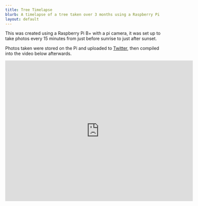 ```yaml
---
title: Tree Timelapse
blurb: A timelapse of a tree taken over 3 months using a Raspberry Pi
layout: default
---
```


This was created using a Raspberry Pi B+ with a pi camera, it was set up to take photos every 15 minutes from just before sunrise to just after sunset.

Photos taken were stored on the Pi and uploaded to [Twitter](https://twitter.com/PiServer2015/status/791542516344434690), then compiled into the video below afterwards.

<iframe width="600px" height="450px" src="https://www.youtube.com/embed/iFMHzcZsNeg" frameborder="0" allowfullscreen></iframe>